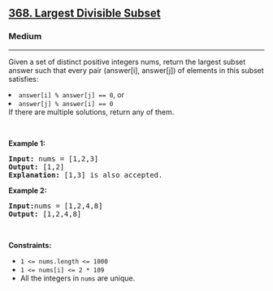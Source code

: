 <h2><a href="https://leetcode.com/problems/largest-divisible-subset/">368. Largest Divisible Subset </a></h2><h3>Medium</h3><hr><div><p>
Given a set of distinct positive integers nums, return the largest subset answer such that every pair (answer[i], answer[j]) of elements in this subset satisfies:

<li><code>answer[i] % answer[j] == 0</code>, or</li>
<li><code>answer[j] % answer[i] == 0</code></li>
If there are multiple solutions, return any of them.</p>

<p>&nbsp;</p>
  
  
<p><strong class="example">Example 1:</strong></p>
<pre><strong>Input:</strong> nums = [1,2,3]
<strong>Output:</strong> [1,2]
<strong>Explanation:</strong> [1,3] is also accepted.
</pre>

<p><strong class="example">Example 2:</strong></p>

<pre><strong>Input:</strong>nums = [1,2,4,8]
<strong>Output:</strong> [1,2,4,8]
</pre>


<p>&nbsp;</p>
<p><strong>Constraints:</strong></p>

<ul>



  <li><code>1 <= nums.length <= 1000</code></li>
  <li><code>1 <= nums[i] <= 2 * 109</code></li>
  <li>All the integers in <code>nums</code> are unique.</li>
</ul>

<p>&nbsp;</p>
 